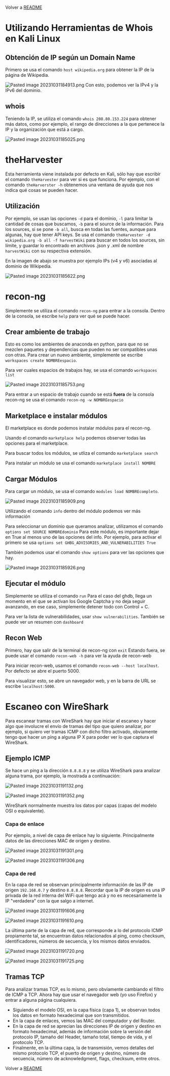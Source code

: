 Volver a [README](../../README.md)
# Utilizando Herramientas de Whois en Kali Linux

## Obtención de IP según un Domain Name

Primero se usa el comando `host wikipedia.org` para obtener la IP de la página de Wikipedia.

![Pasted image 20231031184913.png](./Im%C3%A1genes/Pasted%20image%2020231031184913.png)
Con esto, podemos ver la IPv4 y la IPv6 del dominio.
## whois

Teniendo la IP, se utiliza el comando `whois 208.80.153.224` para obtener más datos, como por ejemplo, el rango de direcciones a la que pertenece la IP y la organización que está a cargo.

![Pasted image 20231031185025.png](./Im%C3%A1genes/Pasted%20image%2020231031185025.png) 


# theHarvester

Esta herramienta viene instalada por defecto en Kali, sólo hay que escribir el comando `theHarvester` para ver si es que funciona.
Por ejemplo, con el comando `theHarverster -h` obtenemos una ventana de ayuda que nos indica qué cosas se pueden hacer.

## Utilización

Por ejemplo, se usan las opciones `-d` para el dominio, `-l` para limitar la cantidad de cosas que buscamos, `-b` para el source de la información.
Para los sources, si se pone `-b all`, busca en todas las fuentes, aunque para algunas, hay que tener API keys.
Se usa el comando `theHarvester -d wikipedia.org -b all -f harvestWiki` para buscar en todos los sources, sin límite, y guardar lo encontrado en archivos .json y .xml de nombre `harvestWiki` con su respectiva extensión.

En la imagen de abajo se muestra por ejemplo IPs (v4 y v6) asociadas al dominio de Wikipedia.

![Pasted image 20231031185622.png](./Im%C3%A1genes/Pasted%20image%2020231031185622.png)



# recon-ng

Simplemente se utiliza el comando `recon-ng` para entrar a la consola.
Dentro de la consola, se escribe `help` para ver qué se puede hacer.

## Crear ambiente de trabajo

Esto es como los ambientes de anaconda en python, para que no se mezclen paquetes y dependencias que pueden no ser compatibles unas con otras.
Para crear un nuevo ambiente, simplemente se escribe `workspaces create NOMBREespacio`.

Para ver cuales espacios de trabajos hay, se usa el comando `workspaces list`

![Pasted image 20231031185753.png](./Im%C3%A1genes/Pasted%20image%2020231031185753.png)

Para entrar a un espacio de trabajo cuando se está **fuera** de la consola recon-ng se usa el comando `recon-ng -w NOMBREespacio`

## Marketplace e instalar módulos

El marketplace es donde podemos instalar módulos para el recon-ng.

Usando el comando `marketplace help` podemos observer todas las opciones para el marketplace.

Para buscar todos los módulos, se utliza el comando `marketplace search`

Para instalar un módulo se usa el comando `marketplace install NOMBRE`

## Cargar Módulos

Para cargar un módulo, se usa el comando `modules load NOMBREcompleto`.

![Pasted image 20231031185909.png](./Im%C3%A1genes/Pasted%20image%2020231031185909.png)

Utilizando el comando `info` dentro del módulo podemos ver más información

Para seleccionar un dominio que queramos analizar, utilizamos el comando `options set SOURCE NOMBREdominio`
Para este módulo, es importante dejar en True al menos uno de las opciones del info. Por ejemplo, para activar el primero se usa `options set GHBG_ADVISORIES_AND_VULNERABILITIES True`

También podemos usar el comando `show options` para ver las opciones que hay.

![Pasted image 20231031185926.png](./Im%C3%A1genes/Pasted%20image%2020231031185926.png)

## Ejecutar el módulo


Simplemente se utiliza el comando `run`
Para el caso del ghdb, llega un momento en el que se activan los Google Captcha y no deja seguir avanzando, en ese caso, simplemente detener todo con Control + C.

Para ver la lista de vulnerabilidades, usar `show vulnerabilities`.
También se puede ver un resumen con `dashboard`

## Recon Web

Primero, hay que salir de la terminal de recon-ng con `exit`
Estando fuera, se puede usar el comando `recon-web -h` para ver la ayuda de recon-web

Para iniciar recon-web, usamos el comando `recon-web --host localhost`.
Por defecto se abre el puerto 5000.

Para visualizar esto, se abre un navegador web, y en la barra de URL se escribe `localhost:5000`.


# Escaneo con WireShark

Para escanear tramas con WireShark hay que iniciar el escaneo y hacer algo que involucre el envío de tramas del tipo que quiero analizar, por ejemplo, si quiero ver tramas ICMP con dicho filtro activado, obviamente tengo que hacer un ping a alguna IP X para poder ver lo que captura el WireShark.

## Ejemplo ICMP

Se hace un ping a la dirección `8.8.8.8` y se utiliza WireShark para analizar alguna trama, por ejemplo, la mostrada a continuación:

![Pasted image 20231031191132.png](./Im%C3%A1genes/Pasted%20image%2020231031191132.png)

![Pasted image 20231031191352.png](./Im%C3%A1genes/Pasted%20image%2020231031191352.png)

WireShark normalmente muestra los datos por capas (capas del modelo OSI o equivalente).

### Capa de enlace
Por ejemplo, a nivel de capa de enlace hay lo siguiente. Principalmente datos de las direcciones MAC de origen y destino.

![Pasted image 20231031191301.png](./Im%C3%A1genes/Pasted%20image%2020231031191301.png)

![Pasted image 20231031191306.png](./Im%C3%A1genes/Pasted%20image%2020231031191306.png)


### Capa de red

En la capa de red se observan principalmente información de las IP de origen `192.168.0.7` y destino `8.8.8.8`. Recordar que la IP de origen es una IP privada de la red interna del WiFi que tengo acá y no es necesariamente la IP "verdadera" con la que salgo a internet.

![Pasted image 20231031191606.png](./Im%C3%A1genes/Pasted%20image%2020231031191606.png)

![Pasted image 20231031191610.png](./Im%C3%A1genes/Pasted%20image%2020231031191610.png)


La última parte de la capa de red, que corresponde a lo del protocolo ICMP propiamente tal, se encuentran datos relacionados al ping, como checksum, identificadores, números de secuencia, y los mismos datos enviados.

![Pasted image 20231031191720.png](./Im%C3%A1genes/Pasted%20image%2020231031191720.png)

![Pasted image 20231031191725.png](./Im%C3%A1genes/Pasted%20image%2020231031191725.png)

## Tramas TCP

Para analizar tramas TCP, es lo mismo, pero obviamente cambiando el filtro de ICMP a TCP. Ahora hay que usar el navegador web (yo uso Firefox) y entrar a alguna página cualquiera.

- Siguiendo el modelo OSI, en la capa física (capa 1), se observan todos los datos en formato hexadecimal que son transmitidos.
- En la capa de enlaces, vemos las MAC del computador y del Router.
- En la capa de red se aprecian las direcciones IP de origen y destino en formato hexadecimal, además de información sobre la versión del protocolo IP, tamaño del Header, tamaño total, tiempo de vida, y el protocolo TCP.
- Finalmente, en la última capa, la de transmisión, vemos detalles del mismo protocolo TCP, el puerto de origen y destino, número de secuencia, número de acknowledgment, flags, checksum, entre otros.


Volver a [README](../../README.md)